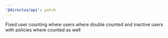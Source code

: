 ```yaml
---
'@directus/api': patch
---
```


Fixed user counting where users where double counted and inactive users with policies where counted as well
